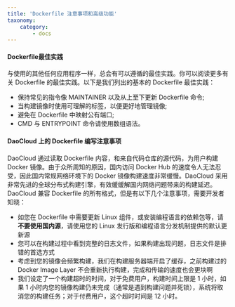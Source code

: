 ```yaml
---
title: 'Dockerfile 注意事项和高级功能'
taxonomy:
    category:
        - docs
---
```


#### Dockerfile最佳实践

与使用的其他任何应用程序一样，总会有可以遵循的最佳实践。你可以阅读更多有关 Dockerfile 的最佳实践。以下是我们列出的基本的 Dockerfile 最佳实践：

+ 保持常见的指令像 MAINTAINER 以及从上至下更新 Dockerfile 命令;
+ 当构建镜像时使用可理解的标签，以便更好地管理镜像;
+ 避免在 Dockerfile 中映射公有端口;
+ CMD 与 ENTRYPOINT 命令请使用数组语法。

#### DaoCloud 上的 Dockerfile 编写注意事项

DaoCloud 通过读取 Dockerfile 内容，和来自代码仓库的源代码，为用户构建 Docker 镜像。由于众所周知的原因，国内访问 Docker Hub 的速度令人无法忍受，因此国内常规网络环境下的 Docker 镜像构建速度非常缓慢。DaoCloud 采用非常先进的全球分布式构建引擎，有效缓缓解国内网络问题带来的构建延迟。DaoCloud 兼容 Dockerfile 的所有格式，但是有以下几个注意事项，需要开发者知晓：

+ 如您在 Dockerfile 中需要更新 Linux 组件，或安装编程语言的依赖包等，请**不要使用国内源**，请使用您的 Linux 发行版和编程语言分发机制提供的默认更新源
+ 您可以在构建过程中看到完整的日志文件，如果构建出现问题，日志文件是排错的首选方式
+ 考虑到您的镜像会频繁构建，我们在构建服务器端开启了缓存，之前构建过的 Docker Image Layer 不会重新执行构建，完成和传输的速度也会更块啊
+ 我们设定了一个构建超时的时间，对于免费用户，构建时间上限是 1 小时，如果 1 小时内您的镜像构建仍未完成（通常是遇到构建问题并死锁），系统将取消您的构建任务；对于付费用户，这个超时时间是 12 小时。
